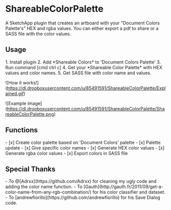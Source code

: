 <h1>ShareableColorPalette</h1>
A SketchApp plugin that creates an artboard with your "Document Colors Palette's" HEX and rgba values. You can either export a pdf to share or a SASS file with the color values. 

<h2>Usage</h2>
1. Install plugin
2. Add *Shareable Colors* to 'Document Colors Palette'
3. Run command [cmd ctrl c]
4. Get your *Shareable Color Palette* with HEX values and color names. 
5. Get SASS file with color name and values. 

![How it works!] 
(https://dl.dropboxusercontent.com/u/85491591/ShareableColorPalette/Explained.gif)

![Example image] 
(https://dl.dropboxusercontent.com/u/85491591/ShareableColorPalette/ShareableColorPalette.png)


<h2>Functions</h2>
- [x] Create color palette based on 'Document Colors' palette 
- [x] Palette update
- [x] Give specific color names
- [x] Generate HEX color values
- [x] Generate rgba color values
- [x] Export colors in SASS file



<h2>Special Thanks</h2>
- To @[Adrxx](https://github.com/Adrxx) for cleaning my ugly code and adding the color name function. 
- To [Gauth](http://gauth.fr/2011/09/get-a-color-name-from-any-rgb-combination/) for his color classifier and dataset. 
- To [andrewfiorillo](https://github.com/andrewfiorillo) for his Save Dialog code.
